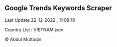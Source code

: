 

## Google Trends Keywords Scraper 
 
Last Update 22-12-2022 , 11:09:10

Country List :
VIETNAM.json



© Abdul Muttaqin 
